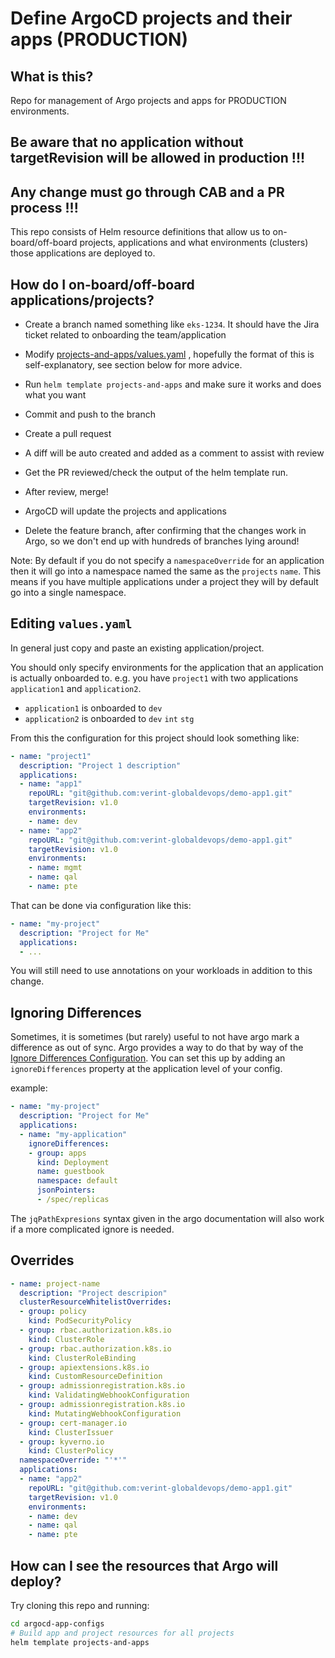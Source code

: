 # Define ArgoCD projects and their apps (PRODUCTION)

## What is this?

Repo for management of Argo projects and apps for PRODUCTION environments.
## Be aware that no application without targetRevision will be allowed in production !!!
## Any change must go through CAB and a PR process !!!



This repo consists of Helm resource definitions that allow us to on-board/off-board projects, applications and what environments (clusters) those applications are deployed to.

## How do I on-board/off-board applications/projects?

* Create a branch named something like `eks-1234`. It should have the Jira ticket related to onboarding the team/application
* Modify [projects-and-apps/values.yaml](projects-and-apps/values.yaml) , hopefully the format of this is self-explanatory, see section below for more advice.
* Run `helm template projects-and-apps` and make sure it works and does what you want
* Commit and push to the branch
* Create a pull request
* A diff will be auto created and added as a comment to assist with review
* Get the PR reviewed/check the output of the helm template run. 

* After review, merge!
* ArgoCD will update the projects and applications
* Delete the feature branch, after confirming that the changes work in Argo, so we don't end up with hundreds of branches lying around!

Note: By default if you do not specify a `namespaceOverride` for an application then it will go into a namespace named the same as the `projects` `name`. This means if you have multiple applications under a project they will by default go into a single namespace.

## Editing `values.yaml`

In general just copy and paste an existing application/project.


You should only specify environments for the application that an application is actually onboarded to. e.g. you have `project1` with two applications `application1` and `application2`. 
* `application1` is onboarded to `dev`
* `application2` is onboarded to `dev` `int` `stg`

From this the configuration for this project should look something like:
```yaml
- name: "project1"
  description: "Project 1 description"
  applications:
  - name: "app1"
    repoURL: "git@github.com:verint-globaldevops/demo-app1.git"
    targetRevision: v1.0
    environments:
    - name: dev
  - name: "app2"
    repoURL: "git@github.com:verint-globaldevops/demo-app1.git"
    targetRevision: v1.0
    environments:
    - name: mgmt
    - name: qal
    - name: pte
```


That can be done via configuration like this:

```yaml
- name: "my-project"
  description: "Project for Me"
  applications:
  - ...
```

You will still need to use annotations on your workloads in addition to this change.

## 

## Ignoring Differences

Sometimes, it is sometimes (but rarely) useful to not have argo mark a difference as out of sync.  Argo provides a way to do that
by way of the [Ignore Differences Configuration](https://argoproj.github.io/argo-cd/user-guide/diffing/#application-level-configuration).
You can set this up by adding an `ignoreDifferences` property at the application level of your config.

example:

```yaml
- name: "my-project"
  description: "Project for Me"
  applications:
  - name: "my-application"
    ignoreDifferences:
    - group: apps
      kind: Deployment
      name: guestbook
      namespace: default
      jsonPointers:
      - /spec/replicas
```

The `jqPathExpresions` syntax given in the argo documentation will also work if a more complicated ignore is needed.
## Overrides 

```yaml
- name: project-name
  description: "Project descripion"
  clusterResourceWhitelistOverrides:
  - group: policy
    kind: PodSecurityPolicy
  - group: rbac.authorization.k8s.io
    kind: ClusterRole
  - group: rbac.authorization.k8s.io
    kind: ClusterRoleBinding
  - group: apiextensions.k8s.io
    kind: CustomResourceDefinition
  - group: admissionregistration.k8s.io
    kind: ValidatingWebhookConfiguration
  - group: admissionregistration.k8s.io
    kind: MutatingWebhookConfiguration
  - group: cert-manager.io
    kind: ClusterIssuer
  - group: kyverno.io
    kind: ClusterPolicy
  namespaceOverride: "'*'"
  applications:
  - name: "app2"
    repoURL: "git@github.com:verint-globaldevops/demo-app1.git"
    targetRevision: v1.0
    environments:
    - name: dev
    - name: qal
    - name: pte
```
## How can I see the resources that Argo will deploy?

Try cloning this repo and running:

```bash
cd argocd-app-configs
# Build app and project resources for all projects
helm template projects-and-apps
```
